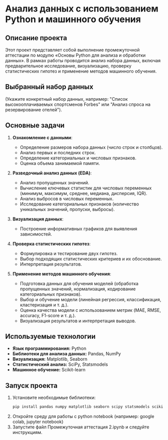 # Анализ данных с использованием Python и машинного обучения

## Описание проекта
Этот проект представляет собой выполнение промежуточной аттестации по модулю «Основы Python для анализа и обработки данных». В рамках работы проводится анализ набора данных, включая предварительное исследование, визуализацию, проверку статистических гипотез и применение методов машинного обучения.

## Выбранный набор данных
(Укажите конкретный набор данных, например: "Список высокооплачиваемых спортсменов Forbes" или "Анализ спроса на резервирование отелей").

## Основные задачи
1. **Ознакомление с данными**:
   - Определение размеров набора данных (число строк и столбцов).
   - Анализ первых и последних строк.
   - Определение категориальных и числовых признаков.
   - Оценка объема занимаемой памяти.

2. **Разведочный анализ данных (EDA)**:
   - Анализ пропущенных значений.
   - Вычисление ключевых статистик для числовых переменных (минимум, максимум, среднее, медиана, дисперсия, IQR).
   - Анализ выбросов в числовых переменных.
   - Исследование категориальных признаков (количество уникальных значений, пропуски, выбросы).

3. **Визуализация данных**:
   - Построение информативных графиков для выявления зависимостей.

4. **Проверка статистических гипотез**:
   - Формулировка и тестирование двух гипотез.
   - Выбор подходящих статистических критериев и их обоснование.
   - Интерпретация результатов.

5. **Применение методов машинного обучения**:
   - Подготовка данных для обучения моделей (обработка пропущенных значений, нормализация, кодирование категориальных признаков).
   - Выбор и обучение модели (линейная регрессия, классификация, кластеризация и т. д.).
   - Оценка качества модели с использованием метрик (MAE, RMSE, accuracy, F1-score и т. д.).
   - Визуализация результатов и интерпретация выводов.

## Используемые технологии
- **Язык программирования:** Python
- **Библиотеки для анализа данных:** Pandas, NumPy
- **Визуализация:** Matplotlib, Seaborn
- **Статистический анализ:** SciPy, Statsmodels
- **Машинное обучение:** Scikit-learn

## Запуск проекта
1. Установите необходимые библиотеки:
   ```bash
   pip install pandas numpy matplotlib seaborn scipy statsmodels scikit-learn
2. Откройте среду для работы с python notebook (например: google colab, jupyter notebook)
3. Запустите файл Промежуточная аттестация 2.ipynb и следуйте инструкциям.
